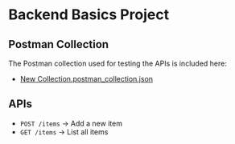 # Backend Basics Project

## Postman Collection
The Postman collection used for testing the APIs is included here:  
- [New Collection.postman_collection.json](./New_Collection.postman_collection.json)

## APIs
- `POST /items` → Add a new item  
- `GET /items` → List all items
